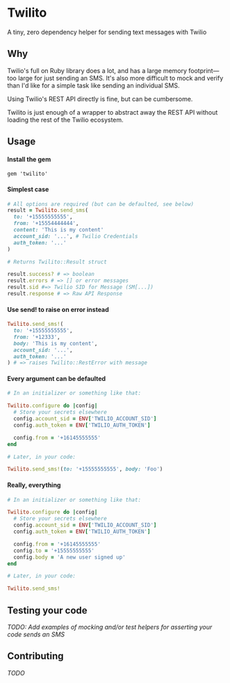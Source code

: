 # Twilito

A tiny, zero dependency helper for sending text messages with Twilio

## Why

Twilio's full on Ruby library does a lot, and has a large memory footprint—too large for just sending an SMS. It's also more difficult to mock and verify than I'd like for a simple task like sending an individual SMS.

Using Twilio's REST API directly is fine, but can be cumbersome.

Twilito is just enough of a wrapper to abstract away the REST API without loading the rest of the Twilio ecosystem.

## Usage

#### Install the gem

```
gem 'twilito'
```

#### Simplest case

```ruby
# All options are required (but can be defaulted, see below)
result = Twilito.send_sms(
  to: '+15555555555',
  from: '+15554444444',
  content: 'This is my content'
  account_sid: '...', # Twilio Credentials
  auth_token: '...'
)

# Returns Twilito::Result struct

result.success? # => boolean
result.errors # => [] or error messages
result.sid #=> Twilio SID for Message (SM[...])
result.response # => Raw API Response
```

#### Use send! to raise on error instead

```ruby
Twilito.send_sms!(
  to: '+15555555555',
  from: '+12333',
  body: 'This is my content',
  account_sid: '...',
  auth_token: '...'
) # => raises Twilito::RestError with message
```

#### Every argument can be defaulted

```ruby
# In an initializer or something like that:

Twilito.configure do |config|
  # Store your secrets elsewhere
  config.account_sid = ENV['TWILIO_ACCOUNT_SID']
  config.auth_token = ENV['TWILIO_AUTH_TOKEN']

  config.from = '+16145555555'
end
```

```ruby
# Later, in your code:

Twilito.send_sms!(to: '+15555555555', body: 'Foo')
```

#### Really, everything

```ruby
# In an initializer or something like that:

Twilito.configure do |config|
  # Store your secrets elsewhere
  config.account_sid = ENV['TWILIO_ACCOUNT_SID']
  config.auth_token = ENV['TWILIO_AUTH_TOKEN']

  config.from = '+16145555555'
  config.to = '+15555555555'
  config.body = 'A new user signed up'
end
```

```ruby
# Later, in your code:

Twilito.send_sms!
```

## Testing your code

_TODO: Add examples of mocking and/or test helpers for asserting your code sends an SMS_

## Contributing

_TODO_
